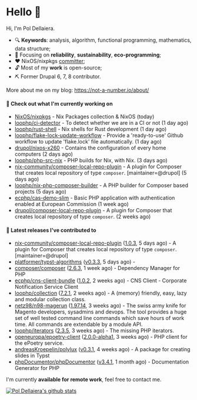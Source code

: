 # Hello 👋

Hi, I'm Pol Dellaiera.

- 🔍 **Keywords**: analysis, algorithm, functional programming, mathematics, data structure;
- 🎯 Focusing on **reliability**, **sustainability**, **eco-programming**;
- ❤️ NixOS/nixpkgs [committer](https://github.com/orgs/NixOS/teams/nixpkgs-committers?query=drupol);
- 🔓 Most of my **work** is open-source;
- ⛏️ Former Drupal 6, 7, 8 contributor.

More about me on my blog: https://not-a-number.io/about/

#### 👷 Check out what I'm currently working on

- [NixOS/nixpkgs](https://github.com/NixOS/nixpkgs) - Nix Packages collection &amp; NixOS (today)
- [loophp/ci-detector](https://github.com/loophp/ci-detector) - To detect whether we are in a CI or not (1 day ago)
- [loophp/rust-shell](https://github.com/loophp/rust-shell) - Nix shells for Rust development (1 day ago)
- [loophp/flake-lock-update-workflow](https://github.com/loophp/flake-lock-update-workflow) - Provide a &#39;ready-to-use&#39; Github workflow to update &#39;flake.lock&#39; file automatically. (1 day ago)
- [drupol/nixos-x260](https://github.com/drupol/nixos-x260) - Contains the configuration of every home computers (2 days ago)
- [loophp/php-src-nix](https://github.com/loophp/php-src-nix) - PHP builds for Nix, with Nix. (3 days ago)
- [nix-community/composer-local-repo-plugin](https://github.com/nix-community/composer-local-repo-plugin) - A plugin for Composer that creates local repository of type `composer`. [maintainer=@drupol] (5 days ago)
- [loophp/nix-php-composer-builder](https://github.com/loophp/nix-php-composer-builder) - A PHP builder for Composer based projects (5 days ago)
- [ecphp/cas-demo-slim](https://github.com/ecphp/cas-demo-slim) - Basic PHP application with authentication enabled at European Commission (1 week ago)
- [drupol/composer-local-repo-plugin](https://github.com/drupol/composer-local-repo-plugin) - A plugin for Composer that creates local repository of type `composer`. (2 weeks ago)

#### 🔭 Latest releases I've contributed to

- [nix-community/composer-local-repo-plugin](https://github.com/nix-community/composer-local-repo-plugin) ([1.0.3](https://github.com/nix-community/composer-local-repo-plugin/releases/tag/1.0.3), 5 days ago) - A plugin for Composer that creates local repository of type `composer`. [maintainer=@drupol]
- [platformer/typst-algorithms](https://github.com/platformer/typst-algorithms) ([v0.3.3](https://github.com/platformer/typst-algorithms/releases/tag/v0.3.3), 5 days ago) - 
- [composer/composer](https://github.com/composer/composer) ([2.6.3](https://github.com/composer/composer/releases/tag/2.6.3), 1 week ago) - Dependency Manager for PHP
- [ecphp/cns-client-bundle](https://github.com/ecphp/cns-client-bundle) ([1.0.2](https://github.com/ecphp/cns-client-bundle/releases/tag/1.0.2), 2 weeks ago) - CNS Client - Corporate Notification Service Client
- [loophp/collection](https://github.com/loophp/collection) ([7.2.1](https://github.com/loophp/collection/releases/tag/7.2.1), 2 weeks ago) - A (memory) friendly, easy, lazy and modular collection class.
- [netz98/n98-magerun](https://github.com/netz98/n98-magerun) ([1.97.14](https://github.com/netz98/n98-magerun/releases/tag/1.97.14), 3 weeks ago) - The swiss army knife for Magento developers, sysadmins and devops. The tool provides a huge set of well tested command line commands which save hours of work time. All commands are extendable by a module API.
- [loophp/iterators](https://github.com/loophp/iterators) ([2.3.5](https://github.com/loophp/iterators/releases/tag/2.3.5), 3 weeks ago) - The missing PHP iterators.
- [openeuropa/epoetry-client](https://github.com/openeuropa/epoetry-client) ([2.0.0-alpha1](https://github.com/openeuropa/epoetry-client/releases/tag/2.0.0-alpha1), 3 weeks ago) - PHP client for the ePoetry service.
- [andreasKroepelin/polylux](https://github.com/andreasKroepelin/polylux) ([v0.3.1](https://github.com/andreasKroepelin/polylux/releases/tag/v0.3.1), 4 weeks ago) - A package for creating slides in Typst
- [phpDocumentor/phpDocumentor](https://github.com/phpDocumentor/phpDocumentor) ([v3.4.1](https://github.com/phpDocumentor/phpDocumentor/releases/tag/v3.4.1), 1 month ago) - Documentation Generator for PHP 

I'm currently **available for remote work**, feel free to contact me.

[![Pol Dellaiera's github stats](https://github-readme-stats.vercel.app/api?username=drupol&count_private=true&show_icons=true)](https://github.com/drupol)
